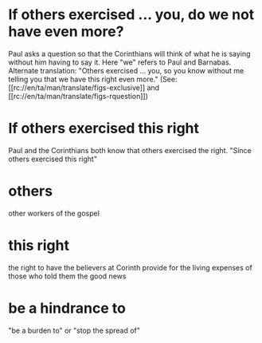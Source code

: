 # If others exercised ... you, do we not have even more?

Paul asks a question so that the Corinthians will think of what he is saying without him having to say it. Here "we" refers to Paul and Barnabas. Alternate translation: "Others exercised ... you, so you know without me telling you that we have this right even more." (See: [[rc://en/ta/man/translate/figs-exclusive]] and [[rc://en/ta/man/translate/figs-rquestion]])

# If others exercised this right

Paul and the Corinthians both know that others exercised the right. "Since others exercised this right"

# others

other workers of the gospel

# this right

the right to have the believers at Corinth provide for the living expenses of those who told them the good news

# be a hindrance to

"be a burden to" or "stop the spread of"

